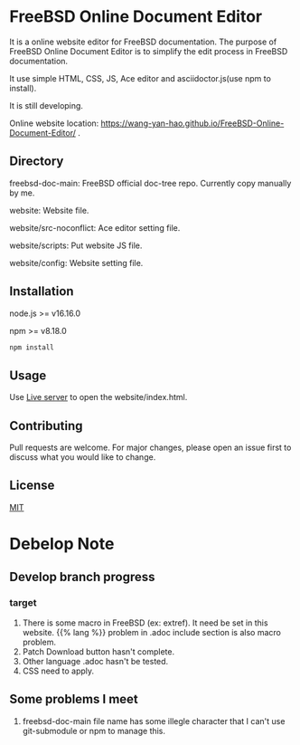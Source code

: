 # FreeBSD Online Document Editor

It is a online website editor for FreeBSD documentation. The purpose of FreeBSD Online Document Editor is to simplify the edit process in FreeBSD documentation.

It use simple HTML, CSS, JS, Ace editor and asciidoctor.js(use npm to install). 

It is still developing.

Online website location: https://wang-yan-hao.github.io/FreeBSD-Online-Document-Editor/ .

## Directory

freebsd-doc-main: FreeBSD official doc-tree repo. Currently copy manually by me.

website: Website file.

website/src-noconflict: Ace editor setting file.

website/scripts: Put website JS file.

website/config: Website setting file.

## Installation

node.js >= v16.16.0

npm >= v8.18.0

```bash 
npm install 
```

## Usage

Use [Live server](https://marketplace.visualstudio.com/items?itemName=ritwickdey.LiveServer) to open the website/index.html.

## Contributing

Pull requests are welcome. For major changes, please open an issue first to discuss what you would like to change.

## License

[MIT](https://choosealicense.com/licenses/mit/)

# Debelop Note
## Develop branch progress
### target
1. There is some macro in FreeBSD (ex: extref). It need be set in this website. {{% lang %}} problem in .adoc include section is also macro problem.
2. Patch Download button hasn't complete.
3. Other language .adoc hasn't be tested.
4. CSS need to apply.

## Some problems I meet

1. freebsd-doc-main file name has some illegle character that I can't use git-submodule or npm to manage this.
